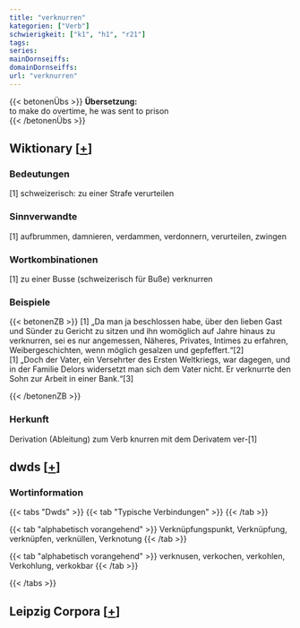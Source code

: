 ```yaml
---
title: "verknurren"
kategorien: ["Verb"]
schwierigkeit: ["k1", "h1", "r21"]
tags:
series:
mainDornseiffs:
domainDornseiffs:
url: "verknurren"
---
```


{{< betonenÜbs >}}
**Übersetzung:**  
to make do overtime, he was sent to prison  
{{< /betonenÜbs >}}

## Wiktionary [[+](https://de.wiktionary.org/wiki/verknurren)]

### Bedeutungen
[1] schweizerisch: zu einer Strafe verurteilen  

### Sinnverwandte
[1] aufbrummen, damnieren, verdammen, verdonnern, verurteilen, zwingen  

### Wortkombinationen
[1] zu einer Busse (schweizerisch für Buße) verknurren  

### Beispiele
{{< betonenZB >}}
[1] „Da man ja beschlossen habe, über den lieben Gast und Sünder zu Gericht zu sitzen und ihn womöglich auf Jahre hinaus zu verknurren, sei es nur angemessen, Näheres, Privates, Intimes zu erfahren, Weibergeschichten, wenn möglich gesalzen und gepfeffert.“[2]  
[1] „Doch der Vater, ein Versehrter des Ersten Weltkriegs, war dagegen, und in der Familie Delors widersetzt man sich dem Vater nicht. Er verknurrte den Sohn zur Arbeit in einer Bank.“[3]  

{{< /betonenZB >}}
### Herkunft
Derivation (Ableitung) zum Verb knurren mit dem Derivatem ver-[1]  



## dwds [[+](https://www.dwds.de/wb/verknurren)]

### Wortinformation
{{< tabs "Dwds" >}}
{{< tab "Typische Verbindungen" >}}
{{< /tab >}}

{{< tab "alphabetisch vorangehend" >}}
Verknüpfungspunkt, Verknüpfung, verknüpfen, verknüllen, Verknotung
{{< /tab >}}

{{< tab "alphabetisch vorangehend" >}}
verknusen, verkochen, verkohlen, Verkohlung, verkokbar
{{< /tab >}}

{{< /tabs >}}

## Leipzig Corpora [[+](https://corpora.uni-leipzig.de/en/res?word=verknurren&corpusId=deu_newscrawl-public_2018)]

